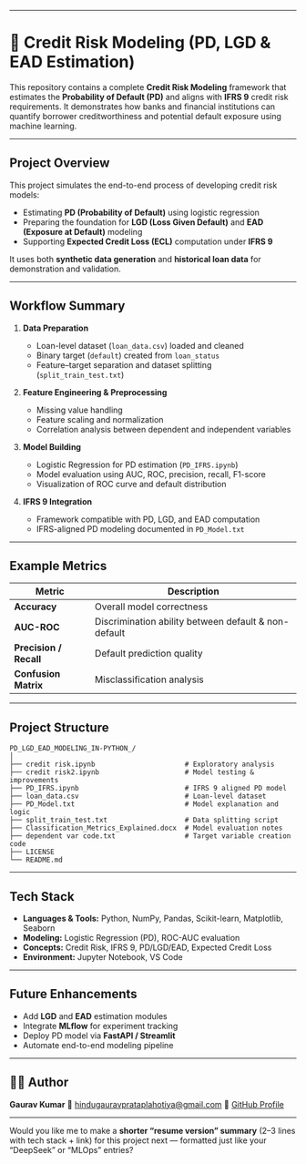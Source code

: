 
---

# 🏦 Credit Risk Modeling (PD, LGD & EAD Estimation)

This repository contains a complete **Credit Risk Modeling** framework that estimates the **Probability of Default (PD)** and aligns with **IFRS 9** credit risk requirements.
It demonstrates how banks and financial institutions can quantify borrower creditworthiness and potential default exposure using machine learning.

---

##  Project Overview

This project simulates the end-to-end process of developing credit risk models:

* Estimating **PD (Probability of Default)** using logistic regression
* Preparing the foundation for **LGD (Loss Given Default)** and **EAD (Exposure at Default)** modeling
* Supporting **Expected Credit Loss (ECL)** computation under **IFRS 9**

It uses both **synthetic data generation** and **historical loan data** for demonstration and validation.

---

##  Workflow Summary

1. **Data Preparation**

   * Loan-level dataset (`loan_data.csv`) loaded and cleaned
   * Binary target (`default`) created from `loan_status`
   * Feature–target separation and dataset splitting (`split_train_test.txt`)

2. **Feature Engineering & Preprocessing**

   * Missing value handling
   * Feature scaling and normalization
   * Correlation analysis between dependent and independent variables

3. **Model Building**

   * Logistic Regression for PD estimation (`PD_IFRS.ipynb`)
   * Model evaluation using AUC, ROC, precision, recall, F1-score
   * Visualization of ROC curve and default distribution

4. **IFRS 9 Integration**

   * Framework compatible with PD, LGD, and EAD computation
   * IFRS-aligned PD modeling documented in `PD_Model.txt`

---

##  Example Metrics

| Metric                 | Description                                          |
| ---------------------- | ---------------------------------------------------- |
| **Accuracy**           | Overall model correctness                            |
| **AUC-ROC**            | Discrimination ability between default & non-default |
| **Precision / Recall** | Default prediction quality                           |
| **Confusion Matrix**   | Misclassification analysis                           |

---

##  Project Structure

```
PD_LGD_EAD_MODELING_IN-PYTHON_/
│
├── credit risk.ipynb                      # Exploratory analysis
├── credit risk2.ipynb                     # Model testing & improvements
├── PD_IFRS.ipynb                          # IFRS 9 aligned PD model
├── loan_data.csv                          # Loan-level dataset
├── PD_Model.txt                           # Model explanation and logic
├── split_train_test.txt                   # Data splitting script
├── Classification_Metrics_Explained.docx  # Model evaluation notes
├── dependent var code.txt                 # Target variable creation code
├── LICENSE
└── README.md
```

---

##  Tech Stack

* **Languages & Tools:** Python, NumPy, Pandas, Scikit-learn, Matplotlib, Seaborn
* **Modeling:** Logistic Regression (PD), ROC-AUC evaluation
* **Concepts:** Credit Risk, IFRS 9, PD/LGD/EAD, Expected Credit Loss
* **Environment:** Jupyter Notebook, VS Code

---

##  Future Enhancements

* Add **LGD** and **EAD** estimation modules
* Integrate **MLflow** for experiment tracking
* Deploy PD model via **FastAPI / Streamlit**
* Automate end-to-end modeling pipeline

---

## 👨‍💻 Author

**Gaurav Kumar**
📧 [hindugauravprataplahotiya@gmail.com](mailto:hindugauravprataplahotiya@gmail.com)
🔗 [GitHub Profile](https://github.com/Gaurav9693089415)

---

Would you like me to make a **shorter “resume version” summary** (2–3 lines with tech stack + link) for this project next — formatted just like your “DeepSeek” or “MLOps” entries?

